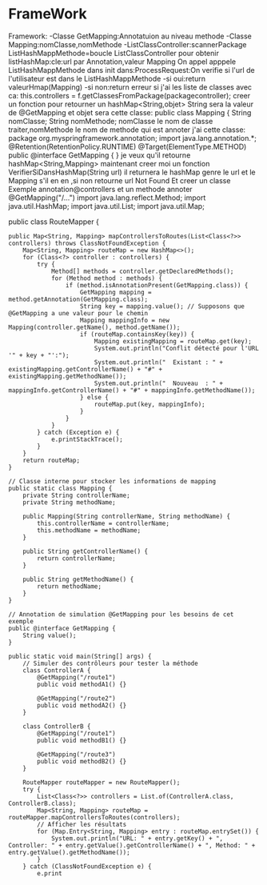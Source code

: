 # FrameWork
Framework:
-Classe GetMapping:Annotatuion au niveau methode
-Classe Mapping:nomClasse,nomMethode
-ListClassController:scannerPackage
ListHashMappMethode=boucle ListClassController pour obtenir listHashMap:cle:url par Annotation,valeur Mapping
On appel apppele ListHashMappMethode dans init
dans:ProcessRequest:On verifie si l'url de l'utilisateur est dans le ListHashMappMethode
    -si oui:return valeurHmap(Mapping) 
    -si non:return erreur
si j'ai les liste de classes avec ca:    this.controllers = f.getClassesFromPackage(packagecontroller);
         creer un fonction pour retourner un hashMap<String,objet> String sera la valeur de @GetMapping et objet sera cette classe:
         public class Mapping {
     String nomClasse;
     String nomMethode;
nomClasse le nom de classe traiter,nomMethode le nom de methode qui est annoter j'ai cette classe:
package org.myspringframework.annotation;
import java.lang.annotation.*;
@Retention(RetentionPolicy.RUNTIME)
@Target(ElementType.METHOD)
public @interface GetMapping {
}
je veux qu'il retourne hashMap<String,Mapping>
maintenant creer moi un fonction VerifierSiDansHashMap(String url) il returnera le hashMap genre le url et le Mapping s'il en en ,si non retourne url Not Found
Et creer un classe Exemple annotation@controllers et un methode annoter @GetMapping("/...")
import java.lang.reflect.Method;
import java.util.HashMap;
import java.util.List;
import java.util.Map;

public class RouteMapper {

    public Map<String, Mapping> mapControllersToRoutes(List<Class<?>> controllers) throws ClassNotFoundException {
        Map<String, Mapping> routeMap = new HashMap<>();
        for (Class<?> controller : controllers) {
            try {
                Method[] methods = controller.getDeclaredMethods();
                for (Method method : methods) {
                    if (method.isAnnotationPresent(GetMapping.class)) {
                        GetMapping mapping = method.getAnnotation(GetMapping.class);
                        String key = mapping.value(); // Supposons que @GetMapping a une valeur pour le chemin
                        Mapping mappingInfo = new Mapping(controller.getName(), method.getName());
                        if (routeMap.containsKey(key)) {
                            Mapping existingMapping = routeMap.get(key);
                            System.out.println("Conflit détecté pour l'URL '" + key + "':");
                            System.out.println("  Existant : " + existingMapping.getControllerName() + "#" + existingMapping.getMethodName());
                            System.out.println("  Nouveau  : " + mappingInfo.getControllerName() + "#" + mappingInfo.getMethodName());
                        } else {
                            routeMap.put(key, mappingInfo);
                        }
                    }
                }
            } catch (Exception e) {
                e.printStackTrace();
            }
        }
        return routeMap;
    }

    // Classe interne pour stocker les informations de mapping
    public static class Mapping {
        private String controllerName;
        private String methodName;

        public Mapping(String controllerName, String methodName) {
            this.controllerName = controllerName;
            this.methodName = methodName;
        }

        public String getControllerName() {
            return controllerName;
        }

        public String getMethodName() {
            return methodName;
        }
    }

    // Annotation de simulation @GetMapping pour les besoins de cet exemple
    public @interface GetMapping {
        String value();
    }

    public static void main(String[] args) {
        // Simuler des contrôleurs pour tester la méthode
        class ControllerA {
            @GetMapping("/route1")
            public void methodA1() {}

            @GetMapping("/route2")
            public void methodA2() {}
        }

        class ControllerB {
            @GetMapping("/route1")
            public void methodB1() {}

            @GetMapping("/route3")
            public void methodB2() {}
        }

        RouteMapper routeMapper = new RouteMapper();
        try {
            List<Class<?>> controllers = List.of(ControllerA.class, ControllerB.class);
            Map<String, Mapping> routeMap = routeMapper.mapControllersToRoutes(controllers);
            // Afficher les résultats
            for (Map.Entry<String, Mapping> entry : routeMap.entrySet()) {
                System.out.println("URL: " + entry.getKey() + ", Controller: " + entry.getValue().getControllerName() + ", Method: " + entry.getValue().getMethodName());
            }
        } catch (ClassNotFoundException e) {
            e.print
